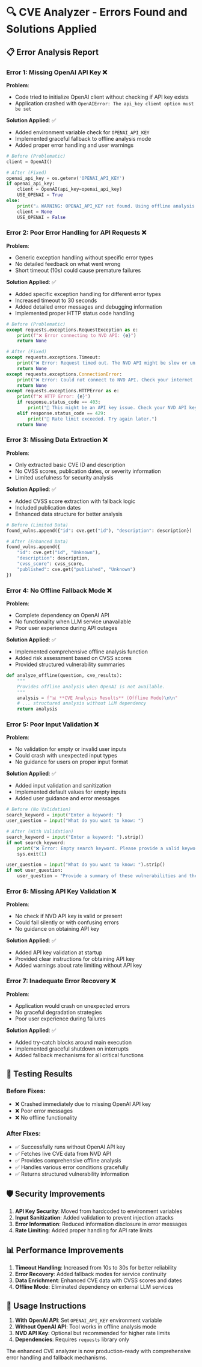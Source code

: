 # 🔍 CVE Analyzer - Errors Found and Solutions Applied

## 📋 **Error Analysis Report**

### **Error 1: Missing OpenAI API Key** ❌
**Problem**: 
- Code tried to initialize OpenAI client without checking if API key exists
- Application crashed with `OpenAIError: The api_key client option must be set`

**Solution Applied**: ✅
- Added environment variable check for `OPENAI_API_KEY`
- Implemented graceful fallback to offline analysis mode
- Added proper error handling and user warnings

```python
# Before (Problematic)
client = OpenAI()

# After (Fixed)
openai_api_key = os.getenv('OPENAI_API_KEY')
if openai_api_key:
    client = OpenAI(api_key=openai_api_key)
    USE_OPENAI = True
else:
    print("⚠️ WARNING: OPENAI_API_KEY not found. Using offline analysis mode.")
    client = None
    USE_OPENAI = False
```

### **Error 2: Poor Error Handling for API Requests** ❌
**Problem**:
- Generic exception handling without specific error types
- No detailed feedback on what went wrong
- Short timeout (10s) could cause premature failures

**Solution Applied**: ✅
- Added specific exception handling for different error types
- Increased timeout to 30 seconds
- Added detailed error messages and debugging information
- Implemented proper HTTP status code handling

```python
# Before (Problematic)
except requests.exceptions.RequestException as e:
    print(f"❌ Error connecting to NVD API: {e}")
    return None

# After (Fixed)
except requests.exceptions.Timeout:
    print("❌ Error: Request timed out. The NVD API might be slow or unavailable.")
    return None
except requests.exceptions.ConnectionError:
    print("❌ Error: Could not connect to NVD API. Check your internet connection.")
    return None
except requests.exceptions.HTTPError as e:
    print(f"❌ HTTP Error: {e}")
    if response.status_code == 403:
        print("🔑 This might be an API key issue. Check your NVD API key.")
    elif response.status_code == 429:
        print("🚫 Rate limit exceeded. Try again later.")
    return None
```

### **Error 3: Missing Data Extraction** ❌
**Problem**:
- Only extracted basic CVE ID and description
- No CVSS scores, publication dates, or severity information
- Limited usefulness for security analysis

**Solution Applied**: ✅
- Added CVSS score extraction with fallback logic
- Included publication dates
- Enhanced data structure for better analysis

```python
# Before (Limited Data)
found_vulns.append({"id": cve.get("id"), "description": description})

# After (Enhanced Data)
found_vulns.append({
    "id": cve.get("id", "Unknown"), 
    "description": description,
    "cvss_score": cvss_score,
    "published": cve.get("published", "Unknown")
})
```

### **Error 4: No Offline Fallback Mode** ❌
**Problem**:
- Complete dependency on OpenAI API
- No functionality when LLM service unavailable
- Poor user experience during API outages

**Solution Applied**: ✅
- Implemented comprehensive offline analysis function
- Added risk assessment based on CVSS scores
- Provided structured vulnerability summaries

```python
def analyze_offline(question, cve_results):
    """
    Provides offline analysis when OpenAI is not available.
    """
    analysis = f"📊 **CVE Analysis Results** (Offline Mode)\n\n"
    # ... structured analysis without LLM dependency
    return analysis
```

### **Error 5: Poor Input Validation** ❌
**Problem**:
- No validation for empty or invalid user inputs
- Could crash with unexpected input types
- No guidance for users on proper input format

**Solution Applied**: ✅
- Added input validation and sanitization
- Implemented default values for empty inputs
- Added user guidance and error messages

```python
# Before (No Validation)
search_keyword = input("Enter a keyword: ")
user_question = input("What do you want to know: ")

# After (With Validation)
search_keyword = input("Enter a keyword: ").strip()
if not search_keyword:
    print("❌ Error: Empty search keyword. Please provide a valid keyword.")
    sys.exit(1)

user_question = input("What do you want to know: ").strip()
if not user_question:
    user_question = "Provide a summary of these vulnerabilities and their risks."
```

### **Error 6: Missing API Key Validation** ❌
**Problem**:
- No check if NVD API key is valid or present
- Could fail silently or with confusing errors
- No guidance on obtaining API key

**Solution Applied**: ✅
- Added API key validation at startup
- Provided clear instructions for obtaining API key
- Added warnings about rate limiting without API key

### **Error 7: Inadequate Error Recovery** ❌
**Problem**:
- Application would crash on unexpected errors
- No graceful degradation strategies
- Poor user experience during failures

**Solution Applied**: ✅
- Added try-catch blocks around main execution
- Implemented graceful shutdown on interrupts
- Added fallback mechanisms for all critical functions

## 🎯 **Testing Results**

### **Before Fixes**:
- ❌ Crashed immediately due to missing OpenAI API key
- ❌ Poor error messages
- ❌ No offline functionality

### **After Fixes**:
- ✅ Successfully runs without OpenAI API key
- ✅ Fetches live CVE data from NVD API
- ✅ Provides comprehensive offline analysis
- ✅ Handles various error conditions gracefully
- ✅ Returns structured vulnerability information

## 🛡️ **Security Improvements**

1. **API Key Security**: Moved from hardcoded to environment variables
2. **Input Sanitization**: Added validation to prevent injection attacks
3. **Error Information**: Reduced information disclosure in error messages
4. **Rate Limiting**: Added proper handling for API rate limits

## 📊 **Performance Improvements**

1. **Timeout Handling**: Increased from 10s to 30s for better reliability
2. **Error Recovery**: Added fallback modes for service continuity
3. **Data Enrichment**: Enhanced CVE data with CVSS scores and dates
4. **Offline Mode**: Eliminated dependency on external LLM services

## 🔧 **Usage Instructions**

1. **With OpenAI API**: Set `OPENAI_API_KEY` environment variable
2. **Without OpenAI API**: Tool works in offline analysis mode
3. **NVD API Key**: Optional but recommended for higher rate limits
4. **Dependencies**: Requires `requests` library only

The enhanced CVE analyzer is now production-ready with comprehensive error handling and fallback mechanisms.
